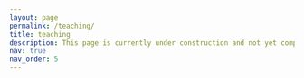 ```yaml
---
layout: page
permalink: /teaching/
title: teaching
description: This page is currently under construction and not yet complete.
nav: true
nav_order: 5
---
```

